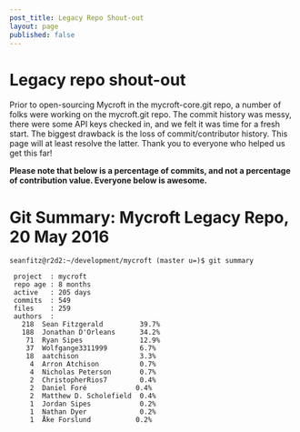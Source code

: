 ```yaml
---
post_title: Legacy Repo Shout-out
layout: page
published: false
---
```


# Legacy repo shout-out

Prior to open-sourcing Mycroft in the mycroft-core.git repo, a number of folks were working on the mycroft.git repo. The commit history was messy, there were some API keys checked in, and we felt it was time for a fresh start. The biggest drawback is the loss of commit/contributor history. This page will at least resolve the latter. Thank you to everyone who helped us get this far!

**Please note that below is a percentage of commits, and not a percentage of contribution value. Everyone below is awesome.**

# Git Summary: Mycroft Legacy Repo, 20 May 2016
```
seanfitz@r2d2:~/development/mycroft (master u=)$ git summary

 project  : mycroft
 repo age : 8 months
 active   : 205 days
 commits  : 549
 files    : 259
 authors  :
   218	Sean Fitzgerald         39.7%
   188	Jonathan D'Orleans      34.2%
    71	Ryan Sipes              12.9%
    37	Wolfgange3311999        6.7%
    18	aatchison               3.3%
     4	Arron Atchison          0.7%
     4	Nicholas Peterson       0.7%
     2	ChristopherRios7        0.4%
     2	Daniel Foré            0.4%
     2	Matthew D. Scholefield  0.4%
     1	Jordan Sipes            0.2%
     1	Nathan Dyer             0.2%
     1	Åke Forslund           0.2%
```
